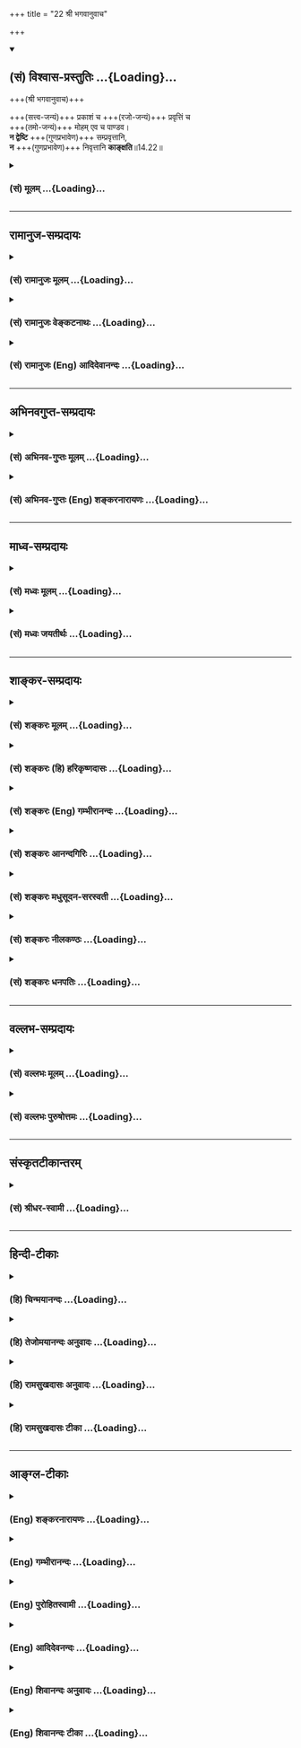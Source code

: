 +++
title = "22 श्री भगवानुवाच"

+++
<div class="js_include" newlevelforh1="2" title="(सं) विश्वास-प्रस्तुतिः" unfilled url="/mahAbhAratam/vyAsaH/shlokashaH/06-bhIShma-parva/03-bhagavad-gItA-parva/saMskRtam/vishvAsa-prastutiH/14_guNa-traya-vibhAga-y/22_shrI_bhagavAnuvAc.md">
<details open><summary><h2>(सं) विश्वास-प्रस्तुतिः ...{Loading}...</h2></summary>

+++(श्री भगवानुवाच)+++

+++(सत्त्व-जन्यं)+++ प्रकाशं च +++(रजो-जन्यं)+++ प्रवृत्तिं च  
+++(तमो-जन्यं)+++ मोहम् एव च पाण्डव।  
**न द्वेष्टि** +++(गुणप्रभावेण)+++ सम्प्रवृत्तानि,  
**न** +++(गुणप्रभावेण)+++ निवृत्तानि **काङ्क्षति**॥14.22॥
</details>
</div>
<div class="js_include collapsed" newlevelforh1="3" title="(सं) मूलम्" unfilled url="/mahAbhAratam/vyAsaH/shlokashaH/06-bhIShma-parva/03-bhagavad-gItA-parva/saMskRtam/mUlam/14_guNa-traya-vibhAga-y/22_shrI_bhagavAnuvAc.md">
<details><summary><h3>(सं) मूलम् ...{Loading}...</h3></summary>

श्री भगवानुवाच  
प्रकाशं च प्रवृत्तिं च मोहमेव च पाण्डव।  
न द्वेष्टि सम्प्रवृत्तानि न निवृत्तानि काङ्क्षति।।14.22।।
</details>
</div>


_________________
## रामानुज-सम्प्रदायः
<div class="js_include collapsed" newlevelforh1="3" title="(सं) रामानुजः मूलम्" unfilled url="/mahAbhAratam/vyAsaH/shlokashaH/06-bhIShma-parva/03-bhagavad-gItA-parva/saMskRtam/rAmAnujaH/mUlam/14_guNa-traya-vibhAga-y/22_shrI_bhagavAnuvAc.md">
<details><summary><h3>(सं) रामानुजः मूलम् ...{Loading}...</h3></summary>

।।14.22।। श्रीभगवानुवाच -- आत्मव्यतिरिक्तेषु वस्तुषु अनिष्टेषु
**संप्रवृत्तानि** सत्त्वरजस्तमसां कार्याणि प्रकाशप्रवृत्तिमोहाख्यानि यो
**न द्वेष्टि;** तथा आत्मव्यतिरिक्तेषु इष्टेषु वस्तुषु तानि एव
**निवृत्तानि न काङ्क्षति।**

</details>
</div>
<div class="js_include collapsed" newlevelforh1="3" title="(सं) रामानुजः वेङ्कटनाथः" unfilled url="/mahAbhAratam/vyAsaH/shlokashaH/06-bhIShma-parva/03-bhagavad-gItA-parva/saMskRtam/rAmAnujaH/venkaTanAthaH/14_guNa-traya-vibhAga-y/22_shrI_bhagavAnuvAc.md">
<details><summary><h3>(सं) रामानुजः वेङ्कटनाथः ...{Loading}...</h3></summary>

  
  
।।14.22।। आत्मव्यतिरिक्तेष्वित्यादि -- अयमभिप्रायः -- आत्मव्यतिरिक्तानि
वस्तूनि द्विविधानि इष्टान्यनिष्टानि च तत्रानिष्टतत्साधनेषु
सम्प्रयुक्तेषु द्वेषः इष्टतत्साधनेषु च निवृत्तेषु काङ्क्षेति लोकसिद्धम्
तत्रानिष्टेषु साध्येषु साधनतया सम्प्रवृत्तानि गुणकार्याणि यो न द्वेष्टि
इष्टेषु च साध्येषु साधनतया स्थित्वा विनिवृत्तानि पुनर्न काङ्क्षति।
प्रकाशस्यानिष्टसाधनत्वं भयादिहेतुषु व्यक्तम् इष्टसाधनत्वमनुकूलविषयेषु
प्रवृत्तेरपथ्यभेषजादिषु मोहस्यानुकूलेषु प्रतिकूलबुद्धौ प्रतिकूलेषु
वानुकूलबुद्धौ -- इति। द्वेषकाङ्क्षयोः
प्रतिषेधार्थप्रसङ्गसिद्ध्यर्थमिष्टानिष्टोक्तिः।  
  

</details>
</div>
<div class="js_include collapsed" newlevelforh1="3" title="(सं) रामानुजः (Eng) आदिदेवानन्दः" unfilled url="/mahAbhAratam/vyAsaH/shlokashaH/06-bhIShma-parva/03-bhagavad-gItA-parva/saMskRtam/rAmAnujaH/english/AdidevAnandaH/14_guNa-traya-vibhAga-y/22_shrI_bhagavAnuvAc.md">
<details><summary><h3>(सं) रामानुजः (Eng) आदिदेवानन्दः ...{Loading}...</h3></summary>

14.22 The Lord said He does not hate the effects of Sattva, Rajas and Tamas known as illumination, activity and delusion respectively, when they are prevailing in regard to undesired things other than the self;
nor longs for them when they cease, i.e., when desired things other than the self become unavailable. Hating things not conducive to the realisations of the self and longing for things conducive thereof, do not come under this law stated in the Verse.

</details>
</div>


_________________
## अभिनवगुप्त-सम्प्रदायः
<div class="js_include collapsed" newlevelforh1="3" title="(सं) अभिनव-गुप्तः मूलम्" unfilled url="/mahAbhAratam/vyAsaH/shlokashaH/06-bhIShma-parva/03-bhagavad-gItA-parva/saMskRtam/abhinava-guptaH/mUlam/14_guNa-traya-vibhAga-y/22_shrI_bhagavAnuvAc.md">
<details><summary><h3>(सं) अभिनव-गुप्तः मूलम् ...{Loading}...</h3></summary>

।।14.22।। अत्रोत्तरम् -- प्रकाशमिति। यद्यपि प्रकाशादिकाः सर्वेषु धर्मेषु
+++(S;;N सर्वधर्मेषु)+++ वर्तन्ते तथापि योगिनस्तेषु प्रकाशादिषु न रज्यन्ते
नापि द्वेषवन्तो भवन्ति। अपि तु केवलपिण्डधर्मतया एते स्थिताः; न मां
क्षोभयितुमलम् इति मन्वाना गुणातीता भवन्ति।

</details>
</div>
<div class="js_include collapsed" newlevelforh1="3" title="(सं) अभिनव-गुप्तः (Eng) शङ्करनारायणः" unfilled url="/mahAbhAratam/vyAsaH/shlokashaH/06-bhIShma-parva/03-bhagavad-gItA-parva/saMskRtam/abhinava-guptaH/english/shankaranArAyaNaH/14_guNa-traya-vibhAga-y/22_shrI_bhagavAnuvAc.md">
<details><summary><h3>(सं) अभिनव-गुप्तः (Eng) शङ्करनारायणः ...{Loading}...</h3></summary>

14.22 Prakasam etc. Of course the illumination etc., do exist in all as
their respective attributive marks. Yet, the men of Yoga do not rejoices
in these illumination etc. Nor do they have any hatred \[for them\]. On
the other hand, contemplating 'These exist as attributes merely of the
body; and they are not capable of disturbing me.', these persons
transcend the Strands. Hence \[the Bhagavat\] says -

</details>
</div>


_________________
## माध्व-सम्प्रदायः
<div class="js_include collapsed" newlevelforh1="3" title="(सं) मध्वः मूलम्" unfilled url="/mahAbhAratam/vyAsaH/shlokashaH/06-bhIShma-parva/03-bhagavad-gItA-parva/saMskRtam/madhvaH/mUlam/14_guNa-traya-vibhAga-y/22_shrI_bhagavAnuvAc.md">
<details><summary><h3>(सं) मध्वः मूलम् ...{Loading}...</h3></summary>

।।14.22।। प्रायो न द्वेष्टि न काङ्क्षति। तथा हि सामवेदे भाल्लवेयशाखायाम्
-- रजस्तमस्सत्त्वगुणान्प्रवृत्तान्प्रायो न च द्वेष्टि न चापि काङ्क्षति।
तथापि सूक्ष्मं सत्त्वगुणं च काङ्क्षेद्यदि प्रविष्टं सुतमश्च जह्यात्
इति। न हि देवा ऋषयश्च सत्त्वस्था नृपसत्तम। हीनाः सत्वेन सूक्ष्मेण ततो
वैकारिका मताः। कथं वैकारिको गच्छेत्पुरुषः पुरुषोत्तमम् इति
मोक्षधर्मे। सात्त्विकः पुरुषव्याघ्र भवेन्मोक्षार्थनिश्चितः इति च।

</details>
</div>
<div class="js_include collapsed" newlevelforh1="3" title="(सं) मध्वः जयतीर्थः" unfilled url="/mahAbhAratam/vyAsaH/shlokashaH/06-bhIShma-parva/03-bhagavad-gItA-parva/saMskRtam/madhvaH/jayatIrthaH/14_guNa-traya-vibhAga-y/22_shrI_bhagavAnuvAc.md">
<details><summary><h3>(सं) मध्वः जयतीर्थः ...{Loading}...</h3></summary>

।।14.22।। प्रकाशं च प्रवृत्तिं च इत्यनेन गुणातीतस्य सर्वथा
सत्त्वादिगुणकार्येषु प्रकाशादिषु द्वेषाकाङ्क्षे न स्त इत्युच्यत
इत्यन्यथाप्रतीतिनिरासार्थमाह -- **प्राय** इति। इदमुक्तं भवति --
सत्त्वादयो गुणा द्विविधाः स्थूलाः सूक्ष्माश्च; तत्र स्थूलेभ्यो लौकिकाः
प्रकाशप्रवृत्तिमोहाः जायन्ते सूक्ष्मेभ्यस्तु परमेश्वरादिविषयाः।
तत्राद्येषु गुणातीतस्य द्वेषाकाङ्क्षे प्रायो न स्तः। न तु सर्वथा
प्रारब्धवशात्कदाचित्सम्भवात्। द्वितीयेषु तु आकाङ्क्षादिकं विद्यत एवेति
कुत एतत् इत्यत आह -- **तथा ही**ति। यद्यपिन द्वेष्टि इत्यादिकमुक्तम्;
तथापि यदि सुतमः सूक्ष्मतमो दैववशात्तं प्रविष्टं स्यात्; तदाऽसौ
तज्जह्यात् द्विष्यात्। गुणातीतानां च सूक्ष्मसत्त्वसद्भावे भारतवाक्यं च
पठति -- **नही**ति। यदि देवा ऋषयश्च सूक्ष्मेण सत्त्वेन हीनाः स्युः; तदा
सत्त्वस्था इति नोच्येरन्; किन्तु ततस्तदा वैकारिका मताः प्रसज्येरन्; ततः
किं कथं वैकारिको गच्छेत् पुरुषोत्तमम् तेषां मोक्षो न स्यादिति यावत्।
अस्ति च तेषां मोक्षोऽतः सूक्ष्मसत्त्ववन्त एव त इत्यर्थः। सात्त्विकः
सूक्ष्मसत्त्ववान्। ससूक्ष्मसत्त्वसंयुक्तः संयुक्तस्त्रिभिरक्षरैः। पुरुषः
पुरुषं गच्छेन्निष्क्रियः पञ्चविंशकः।। इति सूक्ष्मसत्त्वप्रकरणात्।
मोक्षार्थनिश्चितः,मोक्षलक्षणे पुरुषार्थे निश्चितः।

</details>
</div>


_________________
## शाङ्कर-सम्प्रदायः
<div class="js_include collapsed" newlevelforh1="3" title="(सं) शङ्करः मूलम्" unfilled url="/mahAbhAratam/vyAsaH/shlokashaH/06-bhIShma-parva/03-bhagavad-gItA-parva/saMskRtam/shankaraH/mUlam/14_guNa-traya-vibhAga-y/22_shrI_bhagavAnuvAc.md">
<details><summary><h3>(सं) शङ्करः मूलम् ...{Loading}...</h3></summary>

।।14.22।। --,**प्रकाशं च** सत्त्वकार्यं **प्रवृत्तिं च** रजःकार्यं
**मोहमेव च** तमःकार्यम् इत्येतानि **न द्वेष्टि संप्रवृत्तानि**
सम्यग्विषयभावेन उद्भूतानि -- मम तामसः प्रत्ययो जातः; तेन अहं मूढः तथा
राजसी प्रवृत्तिः मम उत्पन्ना दुःखात्मिका; तेन अहं रजसा प्रवर्तितः
प्रचलितः स्वरूपात् कष्टं मम वर्तते यः अयं मत्स्वरूपावस्थानात् भ्रंशः तथा
सात्त्विको गुणः प्रकाशात्मा मां विवेकित्वम् आपादयन् सुखे च सञ्जयन्
बध्नाति इति तानि द्वेष्टि असम्यग्दर्शित्वेन। तत् एवं गुणातीतो न द्वेष्टि
संप्रवृत्तानि। यथा च सात्त्विकादिपुरुषः सत्त्वादिकार्याणि आत्मानं प्रति
प्रकाश्य निवृत्तानि काङ्क्षति; न तथा गुणातीतो **निवृत्तानि काङ्क्षति**
इत्यर्थः। एतत् न परप्रत्यक्षं लिङ्गम्। किं तर्हि स्वात्मप्रत्यक्षत्वात्
आत्मार्थमेव एतत् लक्षणम्। न हि स्वात्मविषयं द्वेषमाकाङ्क्षां वा परः
पश्यति।। अथ इदानीम् गुणातीतः किमाचारः इति प्रश्नस्य प्रतिवचनम् आह --,

</details>
</div>
<div class="js_include collapsed" newlevelforh1="3" title="(सं) शङ्करः (हि) हरिकृष्णदासः" unfilled url="/mahAbhAratam/vyAsaH/shlokashaH/06-bhIShma-parva/03-bhagavad-gItA-parva/saMskRtam/shankaraH/hindI/harikRShNadAsaH/14_guNa-traya-vibhAga-y/22_shrI_bhagavAnuvAc.md">
<details><summary><h3>(सं) शङ्करः (हि) हरिकृष्णदासः ...{Loading}...</h3></summary>

।।14.22।। इस ( उपर्युक्त ) श्लोकमें अर्जुनने गुणातीतके लक्षण और गुणातीत
होनेका उपाय पूछा है; उन दोनों प्रश्नोंका उत्तर देनेके लिये श्रीभगवान्
बोले कि पहले गुणातीत पुरुष किनकिन लक्षणोंसे युक्त होता है उसे सुन --,
सत्त्वगुणका कार्य प्रकाश; रजोगुणका कार्य प्रवृत्ति और तमोगुणका कार्य
मोह; ये जब प्राप्त होते हैं अर्थात् भली प्रकार विषयभावसे उपलब्ध होते है;
तब वह इनसे द्वेष नहीं किया करता। अभिप्राय यह कि मुझमें तामसभाव उत्पन्न
हो गया; उससे मैं मोहित हो गया और दुःखरूप राजसी प्रवृत्ति मुझमें उत्पन्न
हुई; उस राजसभावने मुझे प्रवृत्त कर दिया; इसने मुझे स्वरूपसे विचलित कर
दिया; यह जो अपनी स्वरूपस्थितिसे विचलित होना है; वह मेरे लिये बड़ा भारी
दुःख है तथा प्रकाशमय सात्त्विक गुण; मुझे विवेकित्व प्रदान करके और सुखमें
नियुक्त करके बाँधता है; इस प्रकार साधारण मनुष्य अयथार्थदर्शी होनेके कारण
उन गुणोंसे द्वेष किया करते हैं; परंतु गुणातीत पुरुष उनकी प्राप्ति होनेपर
उनसे द्वेष नहीं करता। तथा जैसे सात्त्विक; राजस और तामस पुरुष; जब
सात्त्विक आदि भाव अपना स्वरूप प्रत्यक्ष कराकर निवृत्त हो जाते हैं; तब (
पुनः ) उनको चाहते हैं। वैसे गुणातीत उन निवृत्त हुए गुणोंके कार्योंको
नहीं चाहता यह अभिप्राय है।  
  
( परंतु ये **2()৷৷)** 2सब लक्षण दूसरोंको प्रत्यक्ष होनेवाले नहीं हैं। तो
कैसे हैं अपने आपको ही प्रत्यक्ष होनेके कारण ये स्वसंवेद्य ही हैं क्योंकि
अपने आपमें होनेवाले द्वेष या आकाङ्क्षाको दूसरा नहीं देख सकता।

</details>
</div>
<div class="js_include collapsed" newlevelforh1="3" title="(सं) शङ्करः (Eng) गम्भीरानन्दः" unfilled url="/mahAbhAratam/vyAsaH/shlokashaH/06-bhIShma-parva/03-bhagavad-gItA-parva/saMskRtam/shankaraH/english/gambhIrAnandaH/14_guNa-traya-vibhAga-y/22_shrI_bhagavAnuvAc.md">
<details><summary><h3>(सं) शङ्करः (Eng) गम्भीरानन्दः ...{Loading}...</h3></summary>

14.22 Na dvesti, he neither dislikes these; prakasam, illumination
(knowledge), an effect of sattva; pravrttim, activity, an effect of
rajas; and moham, delusion, an effect of tamas; sampravrttani, when they
appear, when they fully emerge in the form of objects (of experience)-.
'In me has arisen a perception which is a result of tamas; thery I have
become deluded'; so also, 'In me has risen (the inclination to) action
which is painful and is born of rajas. By that rajas I have been
actuated, carried away from my own nature. This is a matter of sorrow to
me that there has been a deviation from my own nature'; similarly, 'The
ality of sattva, in the form of illumination that is knowledge, binds me
by attributing discrimination to me and making me attached to
happiness'-(by thinking) in these ways one dislikes them because of his
being not fully enlightened. The person who has transcended the alities
does not dislike them in this manner. Unlike a person having sattva
etc., who longs for the effects of sattva etc. which withdraw themselves
after becoming manifest to him, the person who has gone beyond the
alities na kanksati, does not long for them in that way; nivrttani, when
they disappear. This is the idea. This is not an indication that can be
perceived by others. What then; Since this characteristic is perceivable
to oneself, it is merely subjective. For dislike or longing, which is a
subjective experience of a person, is not seen by another. Now, then,
the Lord gives the reply to the estion, 'What is the behaviour of one
who has gone beyond the alities;':

</details>
</div>
<div class="js_include collapsed" newlevelforh1="3" title="(सं) शङ्करः आनन्दगिरिः" unfilled url="/mahAbhAratam/vyAsaH/shlokashaH/06-bhIShma-parva/03-bhagavad-gItA-parva/saMskRtam/shankaraH/AnandagiriH/14_guNa-traya-vibhAga-y/22_shrI_bhagavAnuvAc.md">
<details><summary><h3>(सं) शङ्करः आनन्दगिरिः ...{Loading}...</h3></summary>

।।14.22।। प्रश्नस्वरूपमनूद्य तदुत्तरं दर्शयति -- **गुणातीतस्येति।**
पृष्टो भगवानिति संबन्धः। किंवृत्तस्य त्रिधा
प्रयोगदर्शनात्प्रश्नद्वयार्थमित्युपलक्षणं प्रश्नत्रयार्थमिति
द्रष्टव्यम्। उत्तरमवतार्यानन्तरश्लोकतात्पर्यमाह -- **यत्तावदिति।** तानि
सम्यग्दर्शी न द्वेष्टीत्युक्तमेव स्पष्टयितुं निषेध्यमसम्यग्दर्शिनो
द्वेषं तेषु प्रकटयति -- **ममेत्यादिना।** सम्यग्दर्शिनः संप्रवृत्तेषु
प्रकाशादिषु द्वेषाभावमुपसंहरति -- **तदेवमिति।** न निवृत्तानीत्यादि
व्याचष्टे -- **यथाचेति।** तेषामनात्मीयत्वं
सम्यक्पश्यन्नात्मानुकूलप्रतिकूलतारोपणेन नोद्विजते तेभ्यश्च न
स्पृहयतीत्यर्थः। स्वानुभवसिद्धं गुणातीतस्य लक्षणमुक्तमित्याह --
**एतन्नेति।** परप्रत्यक्षत्वाभावं प्रपञ्चयति -- **नहीति।** आश्रयो विषयः।

</details>
</div>
<div class="js_include collapsed" newlevelforh1="3" title="(सं) शङ्करः मधुसूदन-सरस्वती" unfilled url="/mahAbhAratam/vyAsaH/shlokashaH/06-bhIShma-parva/03-bhagavad-gItA-parva/saMskRtam/shankaraH/madhusUdana-sarasvatI/14_guNa-traya-vibhAga-y/22_shrI_bhagavAnuvAc.md">
<details><summary><h3>(सं) शङ्करः मधुसूदन-सरस्वती ...{Loading}...</h3></summary>

।।14.22।। स्थितप्रज्ञस्य का भाषा इत्यादिना पृष्टमपिप्रजहाति यदा कामान्
इत्यादिना दत्तोत्तरमपि पुनः प्रकारान्तरेण बुभुत्समानः पृच्छतीत्यवधाय
प्रकारान्तरेण तस्य लक्षणादिकं पञ्चभिः श्लोकैः श्रीभगवानुवाच --
यस्तावत्कैर्लिङ्गैर्युक्तो गुणातीतो भवतीति प्रश्नस्तस्योत्तरं श्रृणु --
प्रकाशं च सत्त्वकार्यं; प्रवृत्तिं च रजःकार्यं; मोहं च तमःकार्यम्।
उपलक्षणमेतत्। सर्वाण्यपि गुणकार्याणि यथायथं संप्रवृत्तानि
स्वसामग्रीवशादुद्भूतानि सन्ति दुःखरूपाण्यपि दुःखबुद्ध्या यो न द्वेष्टि;
तथा विनाशसामग्रीवशान्निवृत्तानि तानि सुखरूपाण्यपि सन्ति सुखबुद्ध्या न
काङ्क्षति न कामयते स्वप्नवन्मिथ्यात्वनिश्चयात्; एतादृशद्वेषरागशून्यो यः
स गुणातीत उच्यत इति चतुर्थश्लोकगतेनान्वयः। इदं च स्वात्मप्रत्यक्षं
लक्षणं स्वार्थमेव न परमार्थम्। नहि स्वाश्रितौ द्वेषतदभावौ रागतदभावौ च
परः प्रत्येतुमर्हति।

</details>
</div>
<div class="js_include collapsed" newlevelforh1="3" title="(सं) शङ्करः नीलकण्ठः" unfilled url="/mahAbhAratam/vyAsaH/shlokashaH/06-bhIShma-parva/03-bhagavad-gItA-parva/saMskRtam/shankaraH/nIlakaNThaH/14_guNa-traya-vibhAga-y/22_shrI_bhagavAnuvAc.md">
<details><summary><h3>(सं) शङ्करः नीलकण्ठः ...{Loading}...</h3></summary>

।।14.22।। तत्राद्यस्योत्तरमाह -- **प्रकाशमिति।** प्रकाशप्रवृत्तिमोहाः
सत्त्वरजस्तमसां कार्याणि। व्युत्थानावस्थायां तानि सम्यक् प्रवृत्तानि।
सामान्ये नपुंसकम्। तान्संप्रवृत्तान्न द्वेष्टि। नापि समाध्यवस्थायां तानि
निवृत्तानि सन्ति काङ्क्षति। सोऽयं नित्यसमाधिस्थो ब्रह्मविद्वरिष्ठः यं
प्रकृत्य श्रीभागवते स्मर्यतेदेहं च नश्वरमवस्थितमुत्थितं वा सिद्धो न
पश्यति इति। अत्र वासिष्ठे सप्तयोगभूमय उक्ताःज्ञानभूमिः शुभेच्छाख्या
प्रथमा समुदाहृता। विचारणा द्वितीया तु तृतीया तनुमानसा।
सत्त्वापत्तिश्चतुर्थी स्यात्ततोऽसंसक्तिनामिका। पदार्थाभावनी षष्ठी सप्तमी
तुर्यगा स्मृता इति। तत्र यथोक्ता साधनसंपत् मुमुक्षान्ता प्रथमा।
श्रवणमननाख्यविचारात्मिका द्वितीया। निदिध्यासनरूपा तृतीया। एताः
साधनभूमयः। सत्त्वापत्तिर्ब्रह्मसाक्षात्काररूपा चतुर्थी फलभूता। यस्यां
योगी कृतार्थोऽपि जीवन्मुक्तिसुखं पुष्कलं नानुभवति। परास्तिस्रो
जीवन्मुक्तेरवान्तरभेदाः। तत्रापि पञ्चम्यां भूमौ स्वयं स्थितः स्वयमेव
व्युत्तिष्ठति। षष्ठयां परप्रयत्नेन सप्तम्यां तु न स्वतः परतो वा
व्युत्तिष्ठति। सोऽयं नित्यसमाधिस्थः प्रकाशमित्यनेन श्लोकेनोक्तः।

</details>
</div>
<div class="js_include collapsed" newlevelforh1="3" title="(सं) शङ्करः धनपतिः" unfilled url="/mahAbhAratam/vyAsaH/shlokashaH/06-bhIShma-parva/03-bhagavad-gItA-parva/saMskRtam/shankaraH/dhanapatiH/14_guNa-traya-vibhAga-y/22_shrI_bhagavAnuvAc.md">
<details><summary><h3>(सं) शङ्करः धनपतिः ...{Loading}...</h3></summary>

।।14.22।। एवं पृष्टः श्रीभगवानुवाच। तत्र कैर्लिङ्गैर्गुणातीतो भवतीति
प्रश्नस्योत्तरमाह। प्रकाशं च सत्त्वकार्यं; प्रवृत्तिं च रजःकार्य; मोहमेव
च तमः कार्यं। चकाराः सत्त्वदिसर्वकार्याणां समुच्चायार्थाः। इत्येतानि
संप्रवृत्तानि सभ्यग्विषयभावेनोद्भूतानि न द्वेष्टि यथाऽविद्वान्। मम तामसः
प्रत्ययो जातः तेनाहं मूढः तथा राजसी प्रवृत्तिर्ममोत्पन्ना दुःखात्मिका
तेनाहं रजसा प्रवर्तितः प्रचलितः स्वरुपात् कष्टं मम वर्तते योऽयं
स्वरुपावस्थानात् भ्रंशः। तथा सात्त्विको गुणः प्रकाशात्मा मां
विवेकित्वमापादयन् सुखेन च संजयन् बध्नातीति संप्रवृत्तं सत्त्वादिकार्यं
द्वेष्टि न तथा सम्यग्दर्शित्वेन गुणातीतो निवृत्तानि काङ्क्षतीत्यर्थः।
सर्वतः यथाचाविद्वान् सात्त्विकादिः पुरुषः सत्त्वादिकार्याण्यात्मानं
प्रति प्रकाशादीनि निवृत्तानि काङ्क्षति न तथा गुणातीतो निवृत्तानि
काङ्क्षतीत्यर्थः। एवंविधो यः स गुणातीत उच्यत इति चतुर्थस्थेनान्वयः।
एतादृशस्यैव जनकसंबन्धो नास्ति नत्वन्यस्येति ध्वनयन्संबोधयति हे पाण्डवति।
एतच्चिह्नवत्त्वं गुणातीतस्य लक्षणं स्वार्थमेव स्वात्मप्रत्यक्षत्वात्। न
परप्रत्यक्षं स्वात्मविषयस्य द्वेषस्याकाङ्क्षायाश्च पररैदृश्यत्वात्।

</details>
</div>


_________________
## वल्लभ-सम्प्रदायः
<div class="js_include collapsed" newlevelforh1="3" title="(सं) वल्लभः मूलम्" unfilled url="/mahAbhAratam/vyAsaH/shlokashaH/06-bhIShma-parva/03-bhagavad-gItA-parva/saMskRtam/vallabhaH/mUlam/14_guNa-traya-vibhAga-y/22_shrI_bhagavAnuvAc.md">
<details><summary><h3>(सं) वल्लभः मूलम् ...{Loading}...</h3></summary>

।।14.22।। तदा श्रीभगवांस्तत्स्वरूपमाचारं गुणातीततां च लक्षयन्नाह चतुर्भिः
-- प्रकाशं चेत्यादिभिः। प्रकाशः सात्त्विकः; प्रवृत्ती राजसी; मोहस्तामस
इत्येतानि त्रिगुणकार्याणि अनात्मसु प्रवृत्तानि न द्वेष्टि; यदि
निवृत्तानि च तथापि न काङ्क्षति; अथवा प्रकाशं कर्माणि च निवृत्तानि न
काङ्क्षति; कर्मप्रवृत्तिं मोहं च न द्वेष्टि; प्रवृत्तानि च कर्माण्यपीति।

</details>
</div>
<div class="js_include collapsed" newlevelforh1="3" title="(सं) वल्लभः पुरुषोत्तमः" unfilled url="/mahAbhAratam/vyAsaH/shlokashaH/06-bhIShma-parva/03-bhagavad-gItA-parva/saMskRtam/vallabhaH/puruShottamaH/14_guNa-traya-vibhAga-y/22_shrI_bhagavAnuvAc.md">
<details><summary><h3>(सं) वल्लभः पुरुषोत्तमः ...{Loading}...</h3></summary>

  
  
।।14.22।। अत्रोत्तरं मद्गुणैरेव सर्वं भवतीति ज्ञापनाय गुणसङ्ख्याकैः
श्लोकैराह भगवान् -- प्रकाशं चेति। प्रकाशं
सर्वद्वारेष्वलौकिकानुभवसिद्ध्यर्थं
मदीयालौकिकमत्स्वरूपात्मकसत्त्वोपस्थापितालौकिकानुकरणात्मकलौकिकरूपम्।
इदमेव चकारेण व्यञ्जितम्। च पुनः तथैव प्रवृत्तिं; चस्त्वर्थे। तथाच
महदनुभवरससिद्ध्यर्थं विप्रयोगलयात्मकरूपं मोहमेव केवलं मोहं वा;
एतादृक्श्रवणेऽपि भयाभावाय हे पाण्डव न द्वेष्टि मदिच्छागतानलौकिकान्
लौकिकसरूपान्। किञ्चैवं सात्त्विकादित्रयाण्येव कार्याणि प्रवृत्तानि
मदिच्छया प्राप्नोति। अतएव स्वतः प्रवृत्तिरुक्ता। स्वेच्छात्वज्ञापनाय
लौकिकत्वेन प्रतिबन्धकतया न द्वेष्टि तत्त्यागाय यत्नं न करोति। तथैव
मदिच्छाभावे निवृत्तानि न काङ्क्षति स गुणातीत उच्यते इति
चतुर्थश्लोकेनाऽन्वयः।  
  

</details>
</div>


_________________
## संस्कृतटीकान्तरम्
<div class="js_include collapsed" newlevelforh1="3" title="(सं) श्रीधर-स्वामी" unfilled url="/mahAbhAratam/vyAsaH/shlokashaH/06-bhIShma-parva/03-bhagavad-gItA-parva/saMskRtam/shrIdhara-svAmI/14_guNa-traya-vibhAga-y/22_shrI_bhagavAnuvAc.md">
<details><summary><h3>(सं) श्रीधर-स्वामी ...{Loading}...</h3></summary>

।।14.22।। स्थितप्रज्ञस्य का भाषा इत्यादिना द्वितीयाध्याये पृष्टमपि
दत्तोत्तरमपि पुनर्विशेषबुभुत्सया पृच्छतीति ज्ञात्वा प्रकारान्तरेण तस्य
लक्षणादिकं श्रीभगवानुवाच **-- प्रकाशं चेत्यादिषड्भिः।** तत्रैकेन
लक्षणमाह।। प्रकाशं चेति। प्रकाशं चसर्वद्वारेषु देहेऽस्मिन् इति पूर्वोक्तं
सत्त्वकार्यं; प्रवृत्तिं च रजःकार्यम्; मोहं च तमसः कार्यम्।
उपलक्षणमेतत्सत्त्वादीनाम्। सर्वाण्यपि कार्याणि यथायथं संप्रवृत्तानि
स्वतःप्राप्तानि सन्ति दुःखबुद्ध्या यो न द्वेष्टि; निवृत्तानि च सन्ति
सुखबुद्ध्या न काङ्क्षति; गुणातीतः स उच्यत इति चतुर्थेनान्वयः।

</details>
</div>


_________________
## हिन्दी-टीकाः
<div class="js_include collapsed" newlevelforh1="3" title="(हि) चिन्मयानन्दः" unfilled url="/mahAbhAratam/vyAsaH/shlokashaH/06-bhIShma-parva/03-bhagavad-gItA-parva/hindI/chinmayAnandaH/14_guNa-traya-vibhAga-y/22_shrI_bhagavAnuvAc.md">
<details><summary><h3>(हि) चिन्मयानन्दः ...{Loading}...</h3></summary>

।।14.22।। जो उपाधियां या वस्तुएं तीन गुणों का कार्य हैं केवल उन पर ही
त्रिगुणों का प्रभाव पड़ सकता है; उनसे परे आत्मतत्त्व पर नहीं। अत
आत्मज्ञान होने के पश्चात् भी ये उपाधियां पूर्ववत् व्यवहार करती रहती हैं
और उनपर गुणों का प्रभाव भी पड़ सकता है। परन्तु ज्ञानी पुरुष उनसे किसी
प्रकार से तादात्म्य नहीं करता। समस्त परिस्थितियों में सदैव समत्व भाव में
स्थित रहना अनुभवी पुरुष का प्रमुख लक्षण है और यही पूर्णत्व का सार
है। प्रकाश; प्रवृत्ति और मोह ये क्रमश सत्त्व; रज और तमोगुण के कार्य हैं।
यहाँ त्रिगुणों का निर्देश उनके कार्यों के द्वारा किया गया है। सामान्यत
अज्ञानी मनुष्य के मन में जब रजोगुण के कार्य विक्षेप अथवा तमोगुण के कार्य
निद्रा; प्रमाद आदि प्रभावशाली होते हैं; तब वह उनका द्वेष करता है और
सत्त्वगुण के कार्य ज्ञान; सुख और शान्ति के होने पर वह उनसे प्रीति रखता
है। सत्त्वगुण निवृत्त हो जाय तो वह उसकी इच्छा करके उसके लिये लालायित
रहता है। इन सबका कारण त्रिगुणों के साथ अविद्यामूलक तादात्म्य है। ज्ञानी
की स्थिति अज्ञानी से सर्वथा भिन्न होती है। वह जानता है कि त्रिगुणों का
साक्षी आत्मा उन गुणों तथा उनके कार्यों से सदैव असंगअसंस्पृष्ट रहता है।
अत वह रज और तम के प्रवृत्त होने पर न उनसे द्वेष रखता है और न सत्त्वगुण
के प्रवृत्त होने की कामना। उसकी सुखशान्ति इन गुणों की प्रवृत्ति अथवा
निवृत्ति पर निर्भर नहीं करती। किसी लखपति धनी व्यक्ति को संयोगवशात् पचीस
पैसे मिलने या न मिलने से कोई अन्तर नहीं पड़ता। ऐसा हो सकता है कि कभी वह
नीचे झुककर उस पैसे के सिक्के को उठा ले; किन्तु उसे वह; हर्षातिरेक नहीं
होगा; जो एक दरिद्र व्यक्ति को समान परिस्थिति में होता होगा। इस प्रकार;
समस्त उपाधियों के तादात्म्य को त्यागकर आत्मानुभूति में रमा पुरुष ही
त्रिगुणातीत या मुक्त कहलाता है। संसार के दुख उसे कदापि विचलित नहीं कर
सकते। अब; उस ज्ञानी पुरुष के आचरण का वर्णन करते हैं

</details>
</div>
<div class="js_include collapsed" newlevelforh1="3" title="(हि) तेजोमयानन्दः अनुवादः" unfilled url="/mahAbhAratam/vyAsaH/shlokashaH/06-bhIShma-parva/03-bhagavad-gItA-parva/hindI/tejomayAnandaH/anuvAdaH/14_guNa-traya-vibhAga-y/22_shrI_bhagavAnuvAc.md">
<details><summary><h3>(हि) तेजोमयानन्दः अनुवादः ...{Loading}...</h3></summary>

।।14.22।। श्रीभगवान् ने कहा -- हे पाण्डव ! (ज्ञानी पुरुष) प्रकाश,
प्रवृत्ति और मोह के प्रवृत्त होने पर भी उनका द्वेष नहीं करता तथा निवृत्त
होने पर उनकी आकांक्षा नहीं करता है।।

</details>
</div>
<div class="js_include collapsed" newlevelforh1="3" title="(हि) रामसुखदासः अनुवादः" unfilled url="/mahAbhAratam/vyAsaH/shlokashaH/06-bhIShma-parva/03-bhagavad-gItA-parva/hindI/rAmasukhadAsaH/anuvAdaH/14_guNa-traya-vibhAga-y/22_shrI_bhagavAnuvAc.md">
<details><summary><h3>(हि) रामसुखदासः अनुवादः ...{Loading}...</h3></summary>

।।14.22।। श्रीभगवान् बोले -- हे पाण्डव ! प्रकाश, प्रवृत्ति तथा मोह -- ये
सभी अच्छी तरहसे प्रवृत्त हो जायँ तो भी गुणातीत मनुष्य इनसे द्वेष नहीं
करता, और ये सभी निवृत्त हो जायँ तो इनकी इच्छा नहीं करता।

</details>
</div>
<div class="js_include collapsed" newlevelforh1="3" title="(हि) रामसुखदासः टीका" unfilled url="/mahAbhAratam/vyAsaH/shlokashaH/06-bhIShma-parva/03-bhagavad-gItA-parva/hindI/rAmasukhadAsaH/TIkA/14_guNa-traya-vibhAga-y/22_shrI_bhagavAnuvAc.md">
<details><summary><h3>(हि) रामसुखदासः टीका ...{Loading}...</h3></summary>

।।14.22।।***व्याख्या --***  **प्रकाशं च --** इन्द्रियों और अन्तःकरणकी
स्वच्छता; निर्मलताका नाम प्रकाश है। तात्पर्य है कि जिससे इन्द्रियोंके
द्वारा शब्दादि पाँचों विषयोंका स्पष्टतया ज्ञान होता है; मनसे मनन होता है
और बुद्धिसे निर्णय होता है; उसका नाम प्रकाश है।  
  
भगवान्ने पहले (14। 11 में ) सत्त्वगुणकी दो वृत्तियाँ बतायी थीं -- प्रकाश
और ज्ञान। उनमेंसे यहाँ केवल प्रकाशवृत्ति लेनेका तात्पर्य है कि
सत्त्वगुणमें प्रकाशवृत्ति ही मुख्य है क्योंकि जबतक इन्द्रियाँ और
अन्तःकरणमें प्रकाश नहीं आता; स्वच्छतानिर्मलता नहीं आती; तबतक ज्ञान
(विवेक) जाग्रत् नहीं होता। प्रकाशके आनेपर ही ज्ञान जाग्रत् होता है। अतः
यहाँ ज्ञानवृत्तिको प्रकाशके ही अन्तर्गत ले लेना चाहिये।**प्रवृत्तिं च
--** जबतक गुणोंके साथ सम्बन्ध रहता है; तबतक रजोगुणकी लोभ; प्रवृत्ति;
रागपूर्वक कर्मोंका आरम्भ; अशान्ति और स्पृहा -- ये वृत्तियाँ पैदा होती
रहती हैं। परन्तु जब मनुष्य गुणातीत हो जाता है; तब रजोगुणके साथ तादात्म्य
रखनेवाली वृत्तियाँ तो पैदा हो ही नहीं सकतीं; पर आसक्ति; कामनासे रहित
प्रवृत्ति (क्रियाशीलता) रहती है। यह प्रवृत्ति दोषी नहीं है। गुणातीत
मनुष्यके द्वारा भी क्रियाएँ होती हैं। इसलिये भगवान्ने यहाँ केवल
प्रवृत्ति को ही लिया है। रजोगुणके दो रूप हैं -- राग और क्रिया। इनमेंसे
राग तो दुःखोंका कारण है। यह राग गुणातीतमें नहीं रहता। परन्तु जबतक
गुणातीत मनुष्यका दीखनेवाला शरीर रहता है; तबतक उसके द्वारा
निष्कामभावपूर्वक स्वतः क्रियाएँ होती रहती हैं। इसी क्रियाशीलताको
भगवान्ने यहाँ प्रवृत्ति नामसे कहा है।  
  
**मोहमेव च पाण्डव --** मोह दो प्रकारका है -- (1) नित्यअनित्य; सत्असत्;
कर्तव्यअकर्तव्यका विवेक न होना और (2) व्यवहारमें भूल होना। गुणातीत
महापुरुषमें पहले प्रकारका मोह (सत्असत् आदिका विवेक न होना) तो होता ही
नहीं (गीता 4। 35)। परन्तु व्यवहारमें भूल होना अर्थात् किसीके कहनेसे किसी
निर्दोष व्यक्तिको दोषी मान लेना और दोषी व्यक्तिको निर्दोष मान लेना आदि
तथा रस्सीमें साँप दीख जाना; मृगतृष्णामें जल दीख जाना; सीपी और अभ्रकमें
चाँदीका भ्रम हो जाना आदि मोह तो गुणातीत मनुष्यमें भी होता है।**न
द्वेष्टि संप्रवृत्तानि न निवृत्तानि काङ्क्षति --** सत्त्वगुणका कार्य
प्रकाश; रजोगुणका कार्य प्रवृत्ति और तमोगुणका कार्य मोह -- इन तीनोंके
अच्छी तरह प्रवृत्त होनेपर भी गुणातीत महापुरुष इनसे द्वेष नहीं करता और
इनके निवृत्त होनेपर भी इनकी इच्छा नहीं करता। तात्पर्य है कि ऐसी
वृत्तियाँ क्यों उत्पन्न हो रही हैं; इनमेंसे कोईसी भी वृत्ति न रहे -- ऐसा
द्वेष नहीं करता और ये वृत्तियाँ पुनः आ जायँ ये वृत्तियाँ बनी रहें -- ऐसा
राग नहीं करता। गुणातीत होनेके कारण गुणोंकी वृत्तियोंके आनेजानेसे उसमें
कुछ भी फरक नहीं पड़ता। वह इन वृत्तियोंसे स्वाभाविक ही निर्लिप्त रहता
है।  
  
**विशेष बात**  
  
एक तो वृत्तियोंका होना होता है और एक वृत्तियोंको करना (उनमें सम्बन्ध
जोड़ना अर्थात् रागद्वेष करना) होता है। होने और करनेमें बड़ा अन्तर है।
होना समष्टिगत होता है और करना व्यक्तिगत होता है। संसारमें जो होता है;
उसकी जिम्मेवारी हमारेपर नहीं होती। जो हम करते हैं; उसीकी जिम्मेवारी
हमारेपर होती है। जिस समष्टि शक्तिसे संसारमात्रका संचालन होता है; उसी
शक्तिसे हमारे शरीर; इन्द्रियाँ; मन; बुद्धि(जो कि संसारके ही अंश हैं) का
भी संचालन होता है। जब संसारमें होनेवाली क्रियाओंके गुणदोष हमें नहीं
लगते; तब शरीरादिमें होनेवाली क्रियाओंके गुणदोष हमें लग ही कैसे सकते हैं
परन्तु जब स्वतः होनेवाली क्रियाओंमेंसे कुछ क्रियाओँके साथ मनुष्य
रागद्वेषपूर्वक अपना सम्बन्ध जोड़ लेता है अर्थात् उनका कर्ता बन जाता है;
तब उनका फल उसको ही भोगना पड़ता है। इसलिये अन्तःकरणमें सत्त्व; रज और तम
-- इन तीनों गुणोंसे होनेवाली अच्छीबुरी वृत्तियोंसे साधकको रागद्वेष नहीं
करना चाहिये अर्थात् उनसे अपना सम्बन्ध नहीं जोड़ना चाहिये। वृत्तियाँ एक
समान किसीकी भी नहीं रहतीं। तीनों गुणोंकी वृत्तियाँ तो गुणातीत महापुरुषके
अन्तःकरणमें भी होती हैं; पर उसका उन वृत्तियोंसे रागद्वेष नहीं होता।
वृत्तियाँ आपसेआप आती और चली जाती हैं। गुणातीत महापुरुषकी दृष्टि उधर जाती
ही नहीं क्योंकि उसकी दृष्टिमें एक परमात्मतत्त्वके सिवाय और कुछ रहता ही
नहीं। देखना और दीखना -- दोनोंमें बड़ा फरक है। देखना करने के अन्तर्गत होता
है और दीखना होने के अन्तर्गत होता है। दोष देखनेमें होता है; दीखनेमें
नहीं। अतः साधकको यदि अन्तःकरणमें खराबसेखराब वृत्ति भी दीख जाय; तो भी
उसको घबराना नहीं चाहिये। अपनेआप दीखनेवाली (होनेवाली) वृत्तियोंसे
रागद्वेष करना अर्थात् उनके अनुसार अपनी स्थिति मानना ही उनको देखना है।
साधकसे भूल यही होती है कि वह दीखनेवाली वस्तुको देखने लग जाता है और फँस
जाता है। भगवान् राम कहते हैं -- **सुनहु तात माया कृत गुन अरु दोष अनेक।  
  
** गुन यह उभय न देखिअहिं देखिअ सो अबिबेक।। **(मानस 7। 41)**साधकको
गहराईसे विचार करना चाहिये कि वृत्तियाँ तो उत्पन्न और नष्ट होती रहती हैं;
पर स्वयं (अपना स्वरूप) सदा ज्योंकात्यों रहता है। वृत्तियोंमें होनेवाले
परिवर्तनको देखनेवाला स्वरूप परिवर्तनरहित है। कारण कि परिवर्तनशीलको
परिवर्तनशील नहीं देख सकता; प्रत्युत परिवर्तनरहित ही परिवर्तनशीलको देख
सकता है। इससे सिद्ध होता है कि स्वरूप वृत्तियोंसे अलग है। परिवर्तनशील
गुणोंके साथ अपना सम्बन्ध मान लेनेसे ही गुणोंमें होनेवाली वृत्तियाँ
अपनेमें प्रतीत होती हैं। अतः साधकको आनेजाने वाली वृत्तियोंके साथ मिलकर
अपने वास्तविक स्वरूपसे विचलित नहीं होना चाहिये। चाहे जैसे वृत्तियाँ
आयें; उनसे राजीनाराज नहीं होना चाहिये उनके साथ अपनी एकता नहीं माननी
चाहिये। सदा एकरस रहनेवाले गुणोंसे सर्वथा निर्लिप्त; निर्विकार एवं
अविनाशी अपने स्वरूपको न देखकर परिवर्तनशील; विकारी एवं विनाशी वृत्तियोंको
देखना साधकके लिये महान् बाधक है।  
  

</details>
</div>


_________________
## आङ्ग्ल-टीकाः
<div class="js_include collapsed" newlevelforh1="3" title="(Eng) शङ्करनारायणः" unfilled url="/mahAbhAratam/vyAsaH/shlokashaH/06-bhIShma-parva/03-bhagavad-gItA-parva/english/shankaranArAyaNaH/14_guNa-traya-vibhAga-y/22_shrI_bhagavAnuvAc.md">
<details><summary><h3>(Eng) शङ्करनारायणः ...{Loading}...</h3></summary>

14.22. The Bhagavat said O son of Pandu ! He does niether abhor nor crave for illumination, and exertion, and delusion too, as and when they arise or cease to be.

</details>
</div>
<div class="js_include collapsed" newlevelforh1="3" title="(Eng) गम्भीरानन्दः" unfilled url="/mahAbhAratam/vyAsaH/shlokashaH/06-bhIShma-parva/03-bhagavad-gItA-parva/english/gambhIrAnandaH/14_guNa-traya-vibhAga-y/22_shrI_bhagavAnuvAc.md">
<details><summary><h3>(Eng) गम्भीरानन्दः ...{Loading}...</h3></summary>

14.22 The Blessed Lord said O son of Pandu, he neither dislikes illumination (knowledge), activity and delusion when they appear, nor does he long for them when they disappear.

</details>
</div>
<div class="js_include collapsed" newlevelforh1="3" title="(Eng) पुरोहितस्वामी" unfilled url="/mahAbhAratam/vyAsaH/shlokashaH/06-bhIShma-parva/03-bhagavad-gItA-parva/english/purohitasvAmI/14_guNa-traya-vibhAga-y/22_shrI_bhagavAnuvAc.md">
<details><summary><h3>(Eng) पुरोहितस्वामी ...{Loading}...</h3></summary>

14.22 Lord Shri Krishna replied: O Prince! He who shuns not the Quality which is present, and longs not for that which is absent;

</details>
</div>
<div class="js_include collapsed" newlevelforh1="3" title="(Eng) आदिदेवनन्दः" unfilled url="/mahAbhAratam/vyAsaH/shlokashaH/06-bhIShma-parva/03-bhagavad-gItA-parva/english/AdidevanandaH/14_guNa-traya-vibhAga-y/22_shrI_bhagavAnuvAc.md">
<details><summary><h3>(Eng) आदिदेवनन्दः ...{Loading}...</h3></summary>

14.22 The Lord said He hates not illumination, nor activity nor even delusion, O Arjuna, while these prevail, nor longs for them when they cease.

</details>
</div>
<div class="js_include collapsed" newlevelforh1="3" title="(Eng) शिवानन्दः अनुवादः" unfilled url="/mahAbhAratam/vyAsaH/shlokashaH/06-bhIShma-parva/03-bhagavad-gItA-parva/english/shivAnandaH/anuvAdaH/14_guNa-traya-vibhAga-y/22_shrI_bhagavAnuvAc.md">
<details><summary><h3>(Eng) शिवानन्दः अनुवादः ...{Loading}...</h3></summary>

14.22 The Blessed Lord said When light, activity and delusion are present, he hates them not, nor does he long for them when they are absent.

</details>
</div>
<div class="js_include collapsed" newlevelforh1="3" title="(Eng) शिवानन्दः टीका" unfilled url="/mahAbhAratam/vyAsaH/shlokashaH/06-bhIShma-parva/03-bhagavad-gItA-parva/english/shivAnandaH/TIkA/14_guNa-traya-vibhAga-y/22_shrI_bhagavAnuvAc.md">
<details><summary><h3>(Eng) शिवानन्दः टीका ...{Loading}...</h3></summary>

14.22 प्रकाशम् light; च and; प्रवृत्तिम् activity; च and; मोहम्
delusion; एव even; च and; पाण्डव O Arjuna; न not; द्वेष्टि hates;
सम्प्रवृत्तानि (when) gone forth; न not; निवृत्तानि when absent;
काङ्क्षति longs.Commentary This is the answer to Arjunas first estion.
Light is the effect of Sattva; activity of Rajas and delusion of Tamas.
The liberated sage does not hate them when they are present. When Sattva shines he is not carried away by pride. He does not think; I am a vey learned man. When the impulse for action is awakened in the body or when there is a divine call for him to do work for the solidarity of the world (Lokasangraha) he does not hate any action and he does not regret it after the action is accomplished. He feels no remorse while performing actions. The work is like the play of a child. While inertia increases in him; he is not deluded by infatuation.Only an ignorant man thinks Tamas has entered into me. I am deluded. I am under the influence of heedlessness; torpor; sloth; laziness and indolence. Now I am under the influence of Rajas. I am forced to do activities. This is painful. I have fallen from my true nature. This gives me a lot of pain. Now Sattva predominates in me. I am attached to happiness and knowledge. I am proud of my learning and better status.The liberated sage who has transcended the Gunas does not thus hate them when they are present.A man of Sattva or Rajas or Tamas longs for light; action or inertia which first manifested themselves and disappeared. But a liberated sage or one who has gone beyond the three alities does not at all long for these states which have vanished. This mark or characteristic is an internal mental state. It cannot be perceived or detected by others. It can be felt by ones own self alone. If one is endowed with clairvoyant vision or the inner eye of intuition; he can directly behold the longins that arise in the mind of another man.In the following three verses the Lord gives His answer to Arjunas second estion What is the conduct of the sage who has crossed over the Gunas

</details>
</div>
